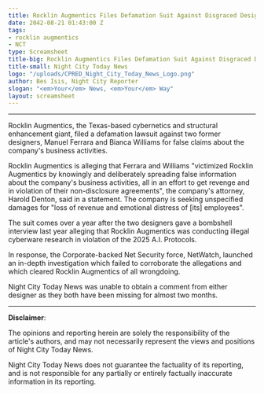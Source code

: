 ```yaml
---
title: Rocklin Augmentics Files Defamation Suit Against Disgraced Designers
date: 2042-08-21 01:43:00 Z
tags:
- rocklin augmentics
- NCT
type: Screamsheet
title-big: Rocklin Augmentics Files Defamation Suit Against Disgraced Designers
title-small: Night City Today News
logo: "/uploads/CPRED_Night_City_Today_News_Logo.png"
author: Bes Isis, Night City Reporter
slogan: "<em>Your</em> News, <em>Your</em> Way"
layout: screamsheet
---
```


---
Rocklin Augmentics, the Texas-based cybernetics and structural enhancement giant, filed a defamation lawsuit against two former designers, Manuel Ferrara and Bianca Williams for false claims about the company's business activities.

Rocklin Augmentics is alleging that Ferrara and Williams "victimized Rocklin Augmentics by knowingly and deliberately spreading false information about the company's business activities, all in an effort to get revenge and in violation of their non-disclosure agreements", the company's attorney, Harold Denton, said in a statement. The company is seeking unspecified damages for "loss of revenue and emotional distress of [its] employees".

The suit comes over a year after the two designers gave a bombshell interview last year alleging that Rocklin Augmentics was conducting illegal cyberware research in violation of the 2025 A.I. Protocols.

In response, the Corporate-backed Net Security force, NetWatch, launched an in-depth investigation which failed to corroborate the allegations and which cleared Rocklin Augmentics of all wrongdoing.

Night City Today News was unable to obtain a comment from either designer as they both have been missing for almost two months.

---
**Disclaimer**:

The opinions and reporting herein are solely the responsibility of the article's authors, and may not necessarily represent the views and positions of Night City Today News.

Night City Today News does not guarantee the factuality of its reporting, and is not responsible for any partially or entirely factually inaccurate information in its reporting.